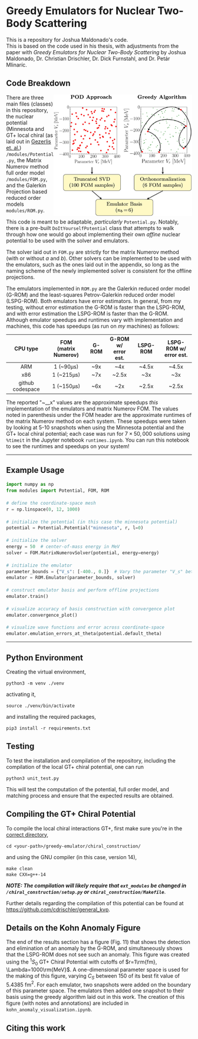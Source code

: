# Greedy Emulators for Nuclear Two-Body Scattering

This is a repository for Joshua Maldonado's code. <br> This is based on the code used in his thesis, with adjustments from the paper with _Greedy Emulators for Nuclear Two-Body Scattering_ by Joshua Maldonado, Dr. Christian Drischler, Dr. Dick Furnstahl, and Dr. Petár Mlinaríc.

## Code Breakdown

<img align="right" width="375" src="/markdown_figures/greedy-vs-POD.jpg">

There are three main files (classes) in this repository, the nuclear potential (Minnesota and GT+ local chiral (as laid out in [Gezerlis et. al.](https://doi.org/10.1103/PhysRevC.90.054323)) `/modules/Potential.py`, the Matrix Numerov method full order model `/modules/FOM.py`, and the Galerkin Projection based reduced order models `modules/ROM.py`.

This code is meant to be adaptable, _particularly_ `Potential.py`. Notably, there is a pre-built `DoItYourselfPotential` class that attempts to walk through how one would go about implementing their own _affine_ nuclear potential to be used with the solver and emulators.

The solver laid out in `FOM.py` are strictly for the matrix Numerov method (with or without $a$ and $b$). Other solvers can be implemented to be used with the emulators, such as the ones laid out in the appendix, so long as the naming scheme of the newly implemented solver is consistent for the offline projections.

The emulators implemented in `ROM.py` are the Galerkin reduced order model (G-ROM) and the least-squares Petrov-Galerkin reduced order model (LSPG-ROM). Both emulators have error estimators. In general, from my testing, without error estimation the G-ROM is faster than the LSPG-ROM, and with error estimation the LSPG-ROM is faster than the G-ROM. Although emulator speedups and runtimes vary with implementation and machines, this code has speedups (as run on _my_ machines) as follows:

|     CPU type     | FOM <br>(matrix Numerov) | G-ROM <br>| G-ROM w/ <br> error est. | LSPG-ROM <br>| LSPG-ROM w/ <br> error est. |
|:----------------:|:------------------------:|:---------:|:------------------------:|:------------:|:---------------------------:|
|        ARM       |          1 (~90µs)       |    ~9x    |            ~4x           |     ~4.5x    |             ~4.5x           | <!-- M2 Max -->
|        x86       |          1 (~215µs)      |    ~7x    |           ~2.5x          |      ~3x     |              ~3x            | <!-- Intel i5 4690K -->
| github codespace |          1 (~150µs)      |    ~6x    |            ~2x           |     ~2.5x    |             ~2.5x           |

The reported "~__x" values are the approximate speedups _this_ implementation of the emulators and matrix Numerov FOM. The values noted in parenthesis under the FOM header are the approximate runtimes of the matrix Numerov method on each system. These speedups were taken by looking at 5-10 snapshots when using the Minnesota potential and the GT+ local chiral potential; each case was run for $7 \times 50,000$ solutions using `%timeit` in the Jupyter notebook `runtimes.ipynb`. You can run this notebook to see the runtimes and speedups on your system!

---
## Example Usage
```python
import numpy as np
from modules import Potential, FOM, ROM

# define the coordinate-space mesh
r = np.linspace(0, 12, 1000)

# initialize the potential (in this case the minnesota potential)
potential = Potential.Potential("minnesota", r, l=0)

# initialize the solver
energy = 50  # center-of-mass energy in MeV
solver = FOM.MatrixNumerovSolver(potential, energy=energy)

# initialize the emulator 
parameter_bounds = {"V_s": [-400., 0.]}  # Vary the parameter "V_s" between -400 MeV and 0 MeV
emulator = ROM.Emulator(parameter_bounds, solver)

# construct emulator basis and perform offline projections
emulator.train()

# visualize accuracy of basis construction with convergence plot
emulator.convergence_plot()

# visualize wave functions and error across coordinate-space
emulator.emulation_errors_at_theta(potential.default_theta)
```



---

## Python Environment

Creating the virtual environment,

``` shell
python3 -m venv ./venv
```

activating it,

```shell
source ./venv/bin/activate
```

and installing the required packages,

```shell
pip3 install -r requirements.txt
```

## Testing 
To test the installation and compilation of the repository, including the compilation of the local GT+ chiral potential, one can run
```shell
python3 unit_test.py
```

This will test the computation of the potential, full order model, and matching process and ensure that the expected results are obtained.


## Compiling the GT+ Chiral Potential

To compile the local chiral interactions GT+, first make sure you're in the [correct directory](https://github.com/Ub3rJosh/greedy-emulator/tree/main/chiral_construction),

``` shell
cd <your-path>/greedy-emulator/chiral_construction/
```

and using the GNU compiler (in this case, version 14),

``` shell
make clean
make CXX=g++-14
```

***NOTE: The compilation will _likely_ require that `ext_modules` be changed in `/chiral_construction/setup.py` or `chiral_construction/Makefile`***.

Further details regarding the compilation of this potential can be found at https://github.com/cdrischler/general_kvp.

<!--
For compiling things that give the error: `m2 (mach-o file, but is an incompatible architecture (have 'x86_64', need 'arm64'))` (at least for the purposes of looking at the [BUQEYE eigenvector continuation repo](https://github.com/buqeye/eigenvector-continuation) use these commands: \* `export LDFLAGS="-framework Accelerate"` \* `export NPY_DISTUTILS_APPEND_FLAGS=1` And then compile as mentioned in the BUQEYE repository but without the `-lliblapack` linker flag. This works only on MacOS computers.
-->

## Details on the Kohn Anomaly Figure
The end of the results section has a figure (Fig. 11) that shows the detection and elimination of an anomaly by the G-ROM, and simultaneously shows that the LSPG-ROM does not see such an anomaly. 
This figure was created using the $^1S_0$ GT+ Chiral Potential with cutoffs of $r=1\rm{fm}, \Lambda=1000\rm{MeV}$. 
A one-dimensional parameter space is used for the making of this figure, varying $C_S$ between $150%$ of its best fit value of 5.4385 fm$^2$. 
For each emulator, two snapshots were added on the boundary of this parameter space. 
The emulators then added one snapshot to their basis using the greedy algorithm laid out in this work. 
The creation of this figure (with notes and annotations) are included in `kohn_anomaly_visualization.ipynb`.


## Citing this work
```bibtex

```
